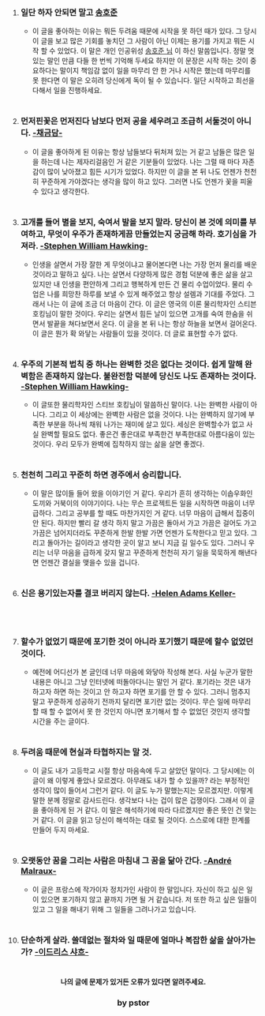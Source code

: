 1.  ### __일단 하자 안되면 말고 <u>송호준</u>__
    - 이 글을 좋아하는 이유는 뭐든 두려움 때문에 시작을 못 하던 때가 있다. 그 당시 이 글을 보고 많은 기회를 놓치던 그 사람이 아닌 이제는 용기를 가지고 뭐든 시작 할 수 있었다. 이 말은 개인 인공위성 <u>송호준 님</u> 이 하신 말씀입니다. 정말 멋있는 말인 만큼 다들 한 번씩 기억해 두세요 하지만 이 문장은 시작 하는 것이 중요하다는 말이지 책임감 없이 일을 마무리 안 한 거나 시작은 했는데 마무리를 못 한다면 이 말은 오히려 당신에게 독이 될 수 있습니다. 일단 시작하고 최선을 다해서 일을 진행하세요. <br><br>
2. ### __먼저핀꽃은 먼저진다 남보다 먼저 공을 세우려고 조급히 서둘것이 아니다. <u>-채금담-</u>__ 
    - 이 글을 좋아하게 된 이유는 항상 남들보다 뒤처져 있는 거 같고 남들은 많은 일을 하는데 나는 제자리걸음인 거 같은 기분들이 있었다. 나는 그럴 때 마다 자존감이 많이 낮아졌고 힘든 시기가 있었다. 하지만 이 글을 본 뒤 나도 언젠가 천천히 꾸준하게 가야겠다는 생각을 많이 하고 있다. 그러면 나도 언젠가 꽃을 피울 수 있다고 생각한다. <br><br>
3. ### __고개를 들어 별을 보지, 숙여서 발을 보지 말라. 당신이 본 것에 의미를 부여하고, 무엇이 우주가 존재하게끔 만들었는지 궁금해 하라. 호기심을 가져라. <u>-Stephen William Hawking-</u>__
   - 인생을 살면서 가장 잘한 게 무엇이냐고 물어본다면 나는 가장 먼저 물리를 배운 것이라고 말하고 싶다. 나는 살면서 다양하게 많은 경험 덕분에 좋은 삶을 살고 있지만 내 인생을 편안하게 그리고 행복하게 만든 건 물리 수업이었다. 물리 수업은 나를 희망찬 하루를 보낼 수 있게 해주었고 항상 설렘과 기대를 주었다. 그래서 나는 이 글에 조금 더 마음이 간다. 이 글은 영국의 이론 물리학자인 스티븐 호킹님이 말한 것이다. 우리는 살면서 힘든 날이 있으면 고개를 숙여 한숨을 쉬면서 발끝을 쳐다보면서 온다. 이 글을 본 뒤 나는 항상 하늘을 보면서 걸어온다. 이 글은 뭔가 확 와닿는 사람들이 있을 것이다. 더 글로 표현할 수가 없다. <br><br>
4. ### __우주의 기본적 법칙 중 하나는 완벽한 것은 없다는 것이다. 쉽게 말해 완벽함은 존재하지 않는다. 불완전함 덕분에 당신도 나도 존재하는 것이다. <u>-Stephen William Hawking-</u>__
   - 이 글또한 물리학자인 스티브 호킹님이 말씀하신 말이다. 나는 완벽한 사람이 아니다. 그리고 이 세상에는 완벽한 사람은 없을 것이다. 나는 완벽하지 않기에 부족한 부분을 하나씩 채워 나가는 재미에 살고 있다. 세싱은 완벽할수가 없고 사실 완벽할 필요도 없다. 좋은건 좋은대로 부족한건 부족한대로 아름다움이 있는것이다. 우리 모두가 완벽에 집착하지 않는 삶을 살면 좋겠다. <br><br>
5. ### __천천히 그리고 꾸준히 하면 경주에서 승리합니다.__
   - 이 말은 많이들 들어 왔을 이야기인 거 같다. 우리가 흔히 생각하는 이솝우화인 도끼와 거북이의 이야기이다. 나는 무슨 프로젝트든 일을 시작하면 마음이 너무 급하다. 그리고 공부를 할 때도 마찬가지인 거 같다. 너무 마음이 급해서 집중이 안 된다. 하지만 빨리 갈 생각 하지 말고 가끔은 돌아서 가고 가끔은 걸어도 가고 가끔은 넘어지더라도 꾸준하게 한발 한발 가면 언젠가 도착한다고 믿고 있다. 그리고 돌아가는 길이라고 생각한 곳이 알고 보니 지금 길 일수도 있다. 그러니 우리는 너무 마음을 급하게 갖지 말고 꾸준하게 천천히 자기 일을 묵묵하게 해낸다면 언젠간 결실을 맺을수 있을 겁니다. <br><br>
6. ### __신은 용기있는자를 결코 버리지 않는다. <u>-Helen Adams Keller-</u>__
   <br><br>
7. ### __할수가 없었기 때문에 포기한 것이 아니라 포기했기 때문에 할수 없었던 것이다.__
   - 예전에 어디선가 본 글인데 너무 마음에 와닿아 작성해 본다. 사실 누군가 말한 내용은 아니고 그냥 인터넷에 떠돌아다니는 말인 거 같다. 포기라는 것은 내가 하고자 하면 하는 것이고 안 하고자 하면 포기를 안 할 수 있다. 그러니 멈추지 말고 꾸준하게 성공하기 전까지 달리면 포기란 없는 것이다. 무슨 일에 마무리 할 때 할 수 없어서 못 한 것인지 아니면 포기해서 할 수 없었던 것인지 생각할 시간을 주는 글이다.<br><br>
8. ### __두려움 때문에 현실과 타협하지는 말 것.__
   - 이 글도 내가 고등학교 시절 항상 마음속에 두고 살았던 말이다. 그 당시에는 이글이 왜 이렇게 좋았나 모르겠다. 아무래도 내가 할 수 있을까? 라는 부정적인 생각이 많이 들어서 그런거 같다. 이 글도 누가 말했는지는 모르겠지만. 이렇게 말한 분께 정말로 감사드린다. 생각보다 나는 겁이 많은 겁쟁이다. 그래서 이 글을 좋아하게 된 거 같다. 이 말은 해석하기에 따라 다르겠지만 좋은 뜻인 건 맞는 거 같다. 이 글을 읽고 당신이 해석하는 대로 될 것이다. 스스로에 대한 한계를 만들어 두지 마세요.<br><br>
9.  ### __오랫동안 꿈을 그리는 사람은 마침내 그 꿈을 닮아 간다. <u>-André Malraux-</u>__
    - 이 글은 프랑스에 작가이자 정치가인 사람이 한 말입니다. 자신이 하고 싶은 일이 있으면 포기하지 않고 끝까지 가면 될 거 같습니다. 저 또한 하고 싶은 일들이 있고 그 일을 해내기 위해 그 일들을 그려나가고 있습니다.<br><br>
10. ### __단순하게 살라. 쓸데없는 절차와 일 때문에 얼마나 복잡한 삶을 살아가는가? <u>-이드리스 샤흐-</u>__ <br><br>



#### <center>나의 글에 문제가 있거든 오류가 있다면 알려주세요.</center>
### <center>by pstor</center>
